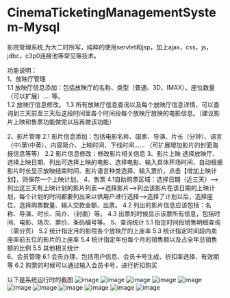 # CinemaTicketingManagementSystem-Mysql
影院管理系统,为大二时所写，纯粹的使用servlet和jsp，加上ajax，css，js，jdbc，c3p0连接池等常见等技术。

功能说明：  
1、放映厅管理    
1.1 放映厅信息添加：包括放映厅的名称、类型（普通、3D、IMAX）、座位数量（可以扩展）.... 等。  
1.2 放映厅信息修改。
1.3 所有放映厅信息查询以及每个放映厅信息详情，可以查询到三天前至三天后这段时间里各个时间段每个放映厅放映的电影信息。（建议影片上映和售票功能做完以后再做该功能）

2、影片管理
2.1 影片信息添加：包括电影名称、国家、导演、片长（分钟）、语言（中\英\中英）、内容简介、上映时间、下线时间...... （可扩展增加影片的封面海报信息等等）
2.2 影片信息修改：修改影片相关信息
3、影片上映
选择放映厅、选择上映日期、列出可选择上映的电影、选择电影、输入具体开场时间、自动根据影片时长显示放映结束时间、影片语言种类选择、输入票价，点击【增加上映计划】，则保存一个上映计划。
4、售票
4.1自助购票区域：选择日期（近三天）——>列出这三天有上映计划的影片列表——>选择影片——>列出该影片在该日期的上映计划，每个计划的时间都要列出来以供用户进行选择——>选择了计划以后，选择座位，选择购票数量、输入交款金额、出票。
4.2 列出的影片信息应该包括：名称、导演、时长、简介、（封面）等。
4.3 出票的时候显示该票所有信息，包括时间、电影、场次、票价、条码编号等。
5、查询统计
5.1 指定时间段销售明细查询（需分页）
5.2 统计指定月的影院各个放映厅的上座率
5.3 统计指定时间段内卖座率前五位的影片的上座率
5.4 统计指定年份每个月的销售额以及占全年总销售额的比例
5.5 其他相关统计	
6、会员管理
6.1 会员办理、包括用户信息、会员卡号生成、折扣率选择、有效期等
6.2 购票的时候可以通过输入会员卡号，进行折扣购买



以下是系统运行时的截图
![image](https://github.com/johnxue2013/CinemaTicketingManagementSystem-Mysql/blob/master/src/screenshot/1.jpg)
![image](https://github.com/johnxue2013/CinemaTicketingManagementSystem-Mysql/blob/master/src/screenshot/2.jpg)
![image](https://github.com/johnxue2013/CinemaTicketingManagementSystem-Mysql/blob/master/src/screenshot/3.jpg)
![image](https://github.com/johnxue2013/CinemaTicketingManagementSystem-Mysql/blob/master/src/screenshot/4.jpg)
![image](https://github.com/johnxue2013/CinemaTicketingManagementSystem-Mysql/blob/master/src/screenshot/5.jpg)
![image](https://github.com/johnxue2013/CinemaTicketingManagementSystem-Mysql/blob/master/src/screenshot/6.jpg)
![image](https://github.com/johnxue2013/CinemaTicketingManagementSystem-Mysql/blob/master/src/screenshot/7.jpg)
![image](https://github.com/johnxue2013/CinemaTicketingManagementSystem-Mysql/blob/master/src/screenshot/8.jpg)
![image](https://github.com/johnxue2013/CinemaTicketingManagementSystem-Mysql/blob/master/src/screenshot/9.jpg)
![image](https://github.com/johnxue2013/CinemaTicketingManagementSystem-Mysql/blob/master/src/screenshot/10.jpg)
![image](https://github.com/johnxue2013/CinemaTicketingManagementSystem-Mysql/blob/master/src/screenshot/11.jpg)

